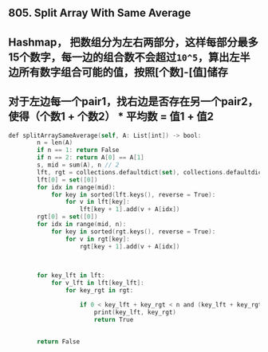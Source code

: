 ## 805. Split Array With Same Average
## Hashmap， 把数组分为左右两部分，这样每部分最多15个数字，每一边的组合数不会超过```10^5```，算出左半边所有数字组合可能的值，按照[个数]-[值]储存
## 对于左边每一个pair1，找右边是否存在另一个pair2，使得（个数1 + 个数2） * 平均数 = 值1 + 值2
```swift
def splitArraySameAverage(self, A: List[int]) -> bool:
        n = len(A)
        if n == 1: return False
        if n == 2: return A[0] == A[1]
        s, mid = sum(A), n // 2
        lft, rgt = collections.defaultdict(set), collections.defaultdict(set)
        lft[0] = set([0])
        for idx in range(mid):
            for key in sorted(lft.keys(), reverse = True):
                for v in lft[key]:
                    lft[key + 1].add(v + A[idx])
        rgt[0] = set([0])
        for idx in range(mid, n):
            for key in sorted(rgt.keys(), reverse = True):
                for v in rgt[key]:
                    rgt[key + 1].add(v + A[idx])
        

        
        for key_lft in lft:
            for v_lft in lft[key_lft]:
                for key_rgt in rgt:

                    if 0 < key_lft + key_rgt < n and (key_lft + key_rgt) * s / n - v_lft in rgt[key_rgt]:
                        print(key_lft, key_rgt)
                        return True
        
        
        return False
```
